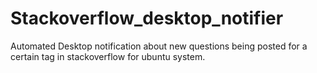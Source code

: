 # Stackoverflow_desktop_notifier
Automated Desktop notification about new questions being posted for a certain tag in stackoverflow for ubuntu system.

